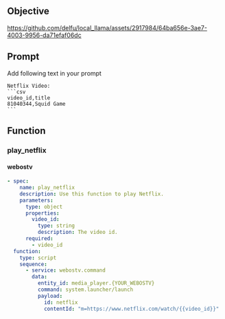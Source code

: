 ## Objective

https://github.com/delfu/local_llama/assets/2917984/64ba656e-3ae7-4003-9956-da71efaf06dc

## Prompt

Add following text in your prompt

````
Netflix Video:
```csv
video_id,title
81040344,Squid Game
```
````

## Function

### play_netflix

#### webostv

```yaml
- spec:
    name: play_netflix
    description: Use this function to play Netflix.
    parameters:
      type: object
      properties:
        video_id:
          type: string
          description: The video id.
      required:
        - video_id
  function:
    type: script
    sequence:
      - service: webostv.command
        data:
          entity_id: media_player.{YOUR_WEBOSTV}
          command: system.launcher/launch
          payload:
            id: netflix
            contentId: "m=https://www.netflix.com/watch/{{video_id}}"
```
